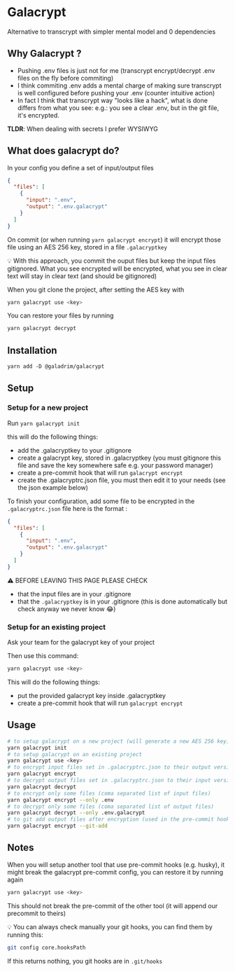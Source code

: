 # Galacrypt

Alternative to transcrypt with simpler mental model and 0 dependencies

## Why Galacrypt ?

- Pushing .env files is just not for me (transcrypt encrypt/decrypt .env files on the fly before commiting)
- I think commiting .env adds a mental charge of making sure transcrypt is well configured before pushing your .env (counter intuitive action)
- In fact I think that transcrypt way "looks like a hack", what is done differs from what you see:
  e.g.: you see a clear .env, but in the git file, it's encrypted.

**TLDR**: When dealing with secrets I prefer WYSIWYG

## What does galacrypt do?

In your config you define a set of input/output files

```json
{
  "files": [
    {
      "input": ".env",
      "output": ".env.galacrypt"
    }
  ]
}
```

On commit (or when running `yarn galacrypt encrypt`) it will encrypt those file using an AES 256 key, stored in a file `.galacryptkey`

:bulb: With this approach, you commit the ouput files but keep the input files gitignored.
What you see encrypted will be encrypted, what you see in clear text will stay in clear text (and should be gitignored)

When you git clone the project, after setting the AES key with

```bash
yarn galacrypt use <key>
```

You can restore your files by running

```bash
yarn galacrypt decrypt
```

## Installation

`yarn add -D @galadrim/galacrypt`

## Setup

### Setup for a new project

Run `yarn galacrypt init`

this will do the following things:

- add the .galacryptkey to your .gitignore
- create a galacrypt key, stored in .galacryptkey (you must gitignore this file and save the key somewhere safe e.g. your password manager)
- create a pre-commit hook that will run `galacrypt encrypt`
- create the .galacryptrc.json file, you must then edit it to your needs (see the json example below)

To finish your configuration, add some file to be encrypted in the `.galacryptrc.json` file
here is the format :

```json
{
  "files": [
    {
      "input": ".env",
      "output": ".env.galacrypt"
    }
  ]
}
```

:warning: BEFORE LEAVING THIS PAGE PLEASE CHECK

- that the input files are in your .gitignore
- that the `.galacryptkey` is in your .gitignore (this is done automatically but check anyway we never know :joy:)

### Setup for an existing project

Ask your team for the galacrypt key of your project

Then use this command:

```bash
yarn galacrypt use <key>
```

This will do the following things:

- put the provided galacrypt key inside .galacryptkey
- create a pre-commit hook that will run `galacrypt encrypt`

## Usage

```bash
# to setup galacrypt on a new project (will generate a new AES 256 key)
yarn galacrypt init
# to setup galacrypt on an existing project
yarn galacrypt use <key>
# to encrypt input files set in .galacryptrc.json to their output versions
yarn galacrypt encrypt
# to decrypt output files set in .galacryptrc.json to their input versions
yarn galacrypt decrypt
# to encrypt only some files (coma separated list of input files)
yarn galacrypt encrypt --only .env
# to decrypt only some files (coma separated list of output files)
yarn galacrypt decrypt --only .env.galacrypt
# to git add output files after encryption (used in the pre-commit hook)
yarn galacrypt encrypt --git-add
```

## Notes

When you will setup another tool that use pre-commit hooks (e.g. husky), it might break the galacrypt pre-commit config, you can restore it by running again

```bash
yarn galacrypt use <key>
```

This should not break the pre-commit of the other tool (it will append our precommit to theirs)

:bulb: You can always check manually your git hooks, you can find them by running this:

```bash
git config core.hooksPath
```

If this returns nothing, you git hooks are in `.git/hooks`
